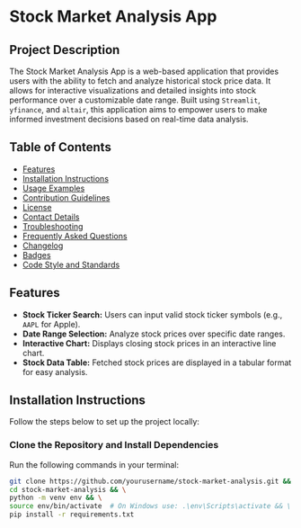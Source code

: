 # Stock Market Analysis App

## Project Description

The Stock Market Analysis App is a web-based application that provides users with the ability to fetch and analyze historical stock price data. It allows for interactive visualizations and detailed insights into stock performance over a customizable date range. Built using `Streamlit`, `yfinance`, and `altair`, this application aims to empower users to make informed investment decisions based on real-time data analysis.

## Table of Contents

- [Features](#features)
- [Installation Instructions](#installation-instructions)
- [Usage Examples](#usage-examples)
- [Contribution Guidelines](#contribution-guidelines)
- [License](#license)
- [Contact Details](#contact-details)
- [Troubleshooting](#troubleshooting)
- [Frequently Asked Questions](#frequently-asked-questions)
- [Changelog](#changelog)
- [Badges](#badges)
- [Code Style and Standards](#code-style-and-standards)

## Features

- **Stock Ticker Search:** Users can input valid stock ticker symbols (e.g., `AAPL` for Apple).
- **Date Range Selection:** Analyze stock prices over specific date ranges.
- **Interactive Chart:** Displays closing stock prices in an interactive line chart.
- **Stock Data Table:** Fetched stock prices are displayed in a tabular format for easy analysis.

## Installation Instructions

Follow the steps below to set up the project locally:

### Clone the Repository and Install Dependencies

Run the following commands in your terminal:

```bash
git clone https://github.com/yourusername/stock-market-analysis.git && \
cd stock-market-analysis && \
python -m venv env && \
source env/bin/activate  # On Windows use: .\env\Scripts\activate && \
pip install -r requirements.txt
